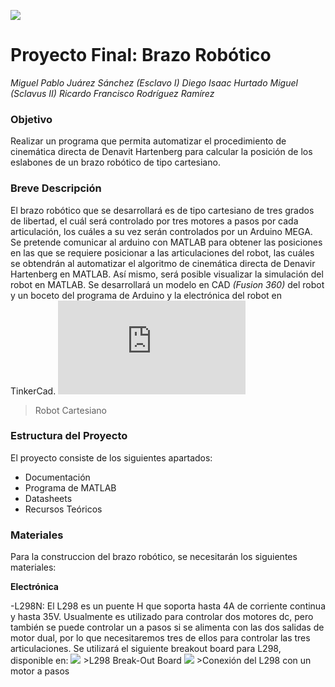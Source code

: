 ![](https://mextudia.com/wp-content/uploads/2017/12/lasalle-700x321.jpg)
# Proyecto Final: Brazo Robótico 
*Miguel Pablo Juárez Sánchez (Esclavo I)*
*Diego Isaac Hurtado Miguel (Sclavus II)*
*Ricardo Francisco Rodríguez Ramírez*

### Objetivo

Realizar un programa que permita automatizar el procedimiento de cinemática directa de Denavit Hartenberg para calcular la posición de los eslabones de un brazo robótico de tipo cartesiano.

### Breve Descripción

El brazo robótico que se desarrollará es de tipo cartesiano de tres grados de libertad, el cuál será controlado por tres motores a pasos por cada articulación, los cuáles a su vez serán controlados por un Arduino MEGA. Se pretende comunicar al arduino con MATLAB para obtener las posiciones en las que se requiere posicionar a las articulaciones del robot, las cuáles se obtendrán al automatizar el algoritmo de cinemática directa de Denavir Hartenberg en MATLAB. Así mismo, será posible visualizar la simulación del robot en MATLAB. Se desarrollará un modelo en CAD *(Fusion 360)* del robot y un boceto del programa de Arduino y la electrónica del robot en TinkerCad.
![](https://www.udesantiagovirtual.cl/moodle2/pluginfile.php?file=/55549/mod_book/chapter/224/figuras/Ch2_fig2-7a.png)
>Robot Cartesiano

### Estructura del Proyecto

El proyecto consiste de los siguientes apartados:
  - Documentación
  - Programa de MATLAB
  - Datasheets
  - Recursos Teóricos

### Materiales

Para la construccion del brazo robótico, se necesitarán los siguientes materiales:

**Electrónica**

  -L298N: El L298 es un puente H que soporta hasta 4A de corriente continua y hasta 35V. Usualmente es utilizado para controlar dos motores dc, pero también se puede controlar un 
    a pasos si se alimenta con las dos salidas de motor dual, por lo que necesitaremos tres de ellos para controlar las tres articulaciones. Se utilizará el siguiente breakout         board para L298, disponible en:
    ![](https://www.geekfactory.mx/wp-content/uploads/2013/06/modulo-l298n-puente-h-driver-motores.jpg)
      >L298 Break-Out Board
    ![](https://www.makerguides.com/wp-content/uploads/2019/05/l298n-motor-driver-with-stepper-motor-and-arduino-wiring-diagram-schematic-pinout.jpg)
      >Conexión del L298 con un motor a pasos
    
  
